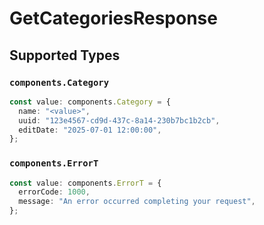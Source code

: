 # GetCategoriesResponse


## Supported Types

### `components.Category`

```typescript
const value: components.Category = {
  name: "<value>",
  uuid: "123e4567-cd9d-437c-8a14-230b7bc1b2cb",
  editDate: "2025-07-01 12:00:00",
};
```

### `components.ErrorT`

```typescript
const value: components.ErrorT = {
  errorCode: 1000,
  message: "An error occurred completing your request",
};
```

